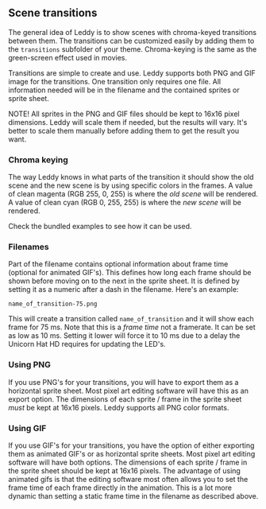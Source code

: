## Scene transitions
The general idea of Leddy is to show scenes with chroma-keyed transitions between them. The transitions can be customized easily by adding them to the `transitions` subfolder of your theme. Chroma-keying is the same as the green-screen effect used in movies.

Transitions are simple to create and use. Leddy supports both PNG and GIF image for the transitions. One transition only requires one file. All information needed will be in the filename and the contained sprites or sprite sheet.

NOTE! All sprites in the PNG and GIF files should be kept to 16x16 pixel dimensions. Leddy will scale them if needed, but the results will vary. It's better to scale them manually before adding them to get the result you want.

### Chroma keying
The way Leddy knows in what parts of the transition it should show the old scene and the new scene is by using specific colors in the frames. A value of clean magenta (RGB 255, 0, 255) is where the *old scene* will be rendered. A value of clean cyan (RGB 0, 255, 255) is where the *new scene* will be rendered.

Check the bundled examples to see how it can be used.

### Filenames
Part of the filename contains optional information about frame time (optional for animated GIF's). This defines how long each frame should be shown before moving on to the next in the sprite sheet. It is defined by setting it as a numeric after a dash in the filename. Here's an example:
```
name_of_transition-75.png
```
This will create a transition called `name_of_transition` and it will show each frame for 75 ms. Note that this is a *frame time* not a framerate. It can be set as low as 10 ms. Setting it lower will force it to 10 ms due to a delay the Unicorn Hat HD requires for updating the LED's.

### Using PNG
If you use PNG's for your transitions, you will have to export them as a horizontal sprite sheet. Most pixel art editing software will have this as an export option. The dimensions of each sprite / frame in the sprite sheet *must* be kept at 16x16 pixels. Leddy supports all PNG color formats.

### Using GIF
If you use GIF's for your transitions, you have the option of either exporting them as animated GIF's or as horizontal sprite sheets. Most pixel art editing software will have both options. The dimensions of each sprite / frame in the sprite sheet should be kept at 16x16 pixels. The advantage of using animated gifs is that the editing software most often allows you to set the frame time of each frame directly in the animation. This is a lot more dynamic than setting a static frame time in the filename as described above.
